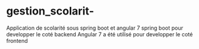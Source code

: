 # gestion_scolarit-
Application de scolarité sous spring boot et angular 7
spring boot pour developper le coté backend
Angular 7 a été utilisé pour developper le coté frontend 
